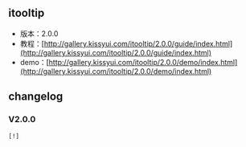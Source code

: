 ## itooltip

* 版本：2.0.0
* 教程：[http://gallery.kissyui.com/itooltip/2.0.0/guide/index.html](http://gallery.kissyui.com/itooltip/2.0.0/guide/index.html)
* demo：[http://gallery.kissyui.com/itooltip/2.0.0/demo/index.html](http://gallery.kissyui.com/itooltip/2.0.0/demo/index.html)

## changelog

### V2.0.0

    [!]


